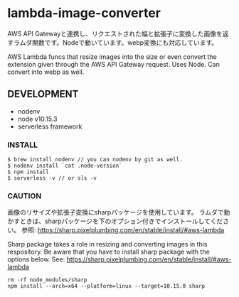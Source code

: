 # lambda-image-converter

AWS API Gatewayと連携し、リクエストされた幅と拡張子に変換した画像を返すラムダ関数です。Nodeで動いています。webp変換にも対応しています。

AWS Lambda funcs that resize images into the size or even convert the extension given through the AWS API Gateway request. Uses Node. Can convert into webp as well.

## DEVELOPMENT
- nodenv
- node v10.15.3
- serverless framework

### INSTALL
```
$ brew install nodenv // you can nodenv by git as well.
$ nodenv install `cat .node-version`
$ npm install
$ serverless -v // or sls -v
```

### CAUTION
画像のリサイズや拡張子変換にsharpパッケージを使用しています。
ラムダで動かすときは、sharpパッケージを下のオプション付きでインストールしてください。
参照: https://sharp.pixelplumbing.com/en/stable/install/#aws-lambda

Sharp package takes a role in resizing and converting images in this respository.
Be aware that you have to install sharp package with the options below.
See: https://sharp.pixelplumbing.com/en/stable/install/#aws-lambda

```
rm -rf node_modules/sharp
npm install --arch=x64 --platform=linux --target=10.15.0 sharp
```